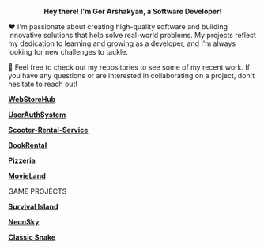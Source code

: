 <p align="center">
 <b> Hey there! I'm Gor Arshakyan, a Software Developer! </b>
 
  ❤️ I'm passionate about creating high-quality software and building innovative solutions that help solve real-world problems. 
My projects reflect my dedication to  learning and growing as a developer, and I'm always looking for new challenges to tackle.

  🚀 Feel free to check out my repositories to see some of my recent work. If you have any questions or are interested in collaborating on a project, don't hesitate to reach out!

 <b>

[WebStoreHub](https://github.com/BrunoGoretti/WebStoreHub)

[UserAuthSystem](https://github.com/BrunoGoretti/UserAuthSystem)
  
[Scooter-Rental-Service](https://github.com/BrunoGoretti/Scooter-Rental-Service)
  
[BookRental](https://github.com/BrunoGoretti/LibraryHomeWork)
  
[Pizzeria](https://github.com/BrunoGoretti/Pizzeria) 
  
[MovieLand](https://github.com/BrunoGoretti/MovieLand)</b>




GAME PROJECTS


<b>

[Survival Island](https://github.com/BrunoGoretti/Survival-Island-3D-Game)

[NeonSky](https://github.com/BrunoGoretti/NeonSky)

[Classic Snake](https://github.com/BrunoGoretti/Classic-Snake)
